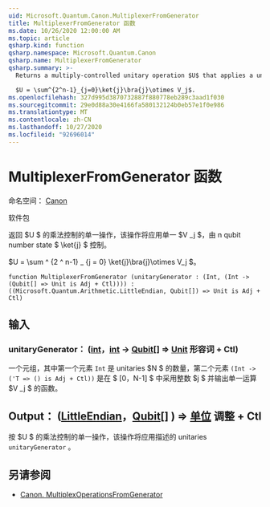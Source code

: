 ```yaml
---
uid: Microsoft.Quantum.Canon.MultiplexerFromGenerator
title: MultiplexerFromGenerator 函数
ms.date: 10/26/2020 12:00:00 AM
ms.topic: article
qsharp.kind: function
qsharp.namespace: Microsoft.Quantum.Canon
qsharp.name: MultiplexerFromGenerator
qsharp.summary: >-
  Returns a multiply-controlled unitary operation $U$ that applies a unitary $V_j$ when controlled by n-qubit number state $\ket{j}$.

  $U = \sum^{2^n-1}_{j=0}\ket{j}\bra{j}\otimes V_j$.
ms.openlocfilehash: 327d995d3870732887f880778eb289c3aad1f030
ms.sourcegitcommit: 29e0d88a30e4166fa580132124b0eb57e1f0e986
ms.translationtype: MT
ms.contentlocale: zh-CN
ms.lasthandoff: 10/27/2020
ms.locfileid: "92696014"
---
```

# <a name="multiplexerfromgenerator-function"></a>MultiplexerFromGenerator 函数

命名空间： [Canon](xref:Microsoft.Quantum.Canon)

软件包 [](https://nuget.org/packages/)


返回 $U $ 的乘法控制的单一操作，该操作将应用单一 $V _j $，由 n qubit number state $ \ket{j} $ 控制。

$U = \sum ^ {2 ^ n-1} _ {j = 0} \ket{j}\bra{j}\otimes V_j $。

```qsharp
function MultiplexerFromGenerator (unitaryGenerator : (Int, (Int -> (Qubit[] => Unit is Adj + Ctl)))) : ((Microsoft.Quantum.Arithmetic.LittleEndian, Qubit[]) => Unit is Adj + Ctl)
```


## <a name="input"></a>输入

### <a name="unitarygenerator--intint---qubit--unit-adj--ctl"></a>unitaryGenerator： ([int](xref:microsoft.quantum.lang-ref.int)，[int](xref:microsoft.quantum.lang-ref.int) -> [Qubit](xref:microsoft.quantum.lang-ref.qubit)[] => [Unit](xref:microsoft.quantum.lang-ref.unit) 形容词 + Ctl) 

一个元组，其中第一个元素 `Int` 是 unitaries $N $ 的数量，第二个元素 `(Int -> ('T => () is Adj + Ctl))` 是在 $ [0，N-1] $ 中采用整数 $j $ 并输出单一运算 $V _j $ 的函数。



## <a name="output--littleendianqubit--unit-adj--ctl"></a>Output： ([LittleEndian](xref:Microsoft.Quantum.Arithmetic.LittleEndian)，[Qubit](xref:microsoft.quantum.lang-ref.qubit)[] ) => [单位](xref:microsoft.quantum.lang-ref.unit) 调整 + Ctl

按 $U $ 的乘法控制的单一操作，该操作将应用描述的 unitaries `unitaryGenerator` 。

## <a name="see-also"></a>另请参阅

- [Canon. MultiplexOperationsFromGenerator](xref:Microsoft.Quantum.Canon.MultiplexOperationsFromGenerator)
